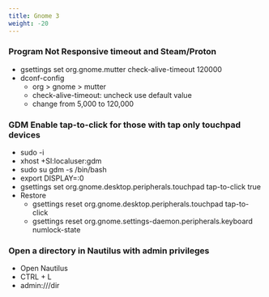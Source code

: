 ```yaml
---
title: Gnome 3
weight: -20
---
```


### Program Not Responsive timeout and Steam/Proton
- gsettings set org.gnome.mutter check-alive-timeout 120000
- dconf-config
    - org > gnome > mutter
    - check-alive-timeout: uncheck use default value
    - change from 5,000 to 120,000

### GDM Enable tap-to-click for those with tap only touchpad devices
- sudo -i
- xhost +SI:localuser:gdm
- sudo su gdm -s /bin/bash
- export DISPLAY=:0
- gsettings set org.gnome.desktop.peripherals.touchpad tap-to-click true
- Restore
    - gsettings reset org.gnome.desktop.peripherals.touchpad tap-to-click
    - gsettings reset org.gnome.settings-daemon.peripherals.keyboard numlock-state

### Open a directory in Nautilus with admin privileges
- Open Nautilus
- CTRL + L
- admin:///dir
